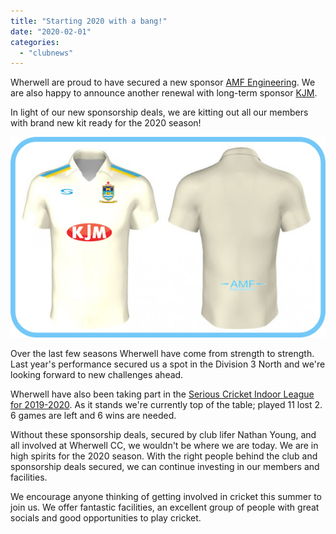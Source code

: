 ```yaml
---
title: "Starting 2020 with a bang!"
date: "2020-02-01"
categories: 
  - "clubnews"
---
```


Wherwell are proud to have secured a new sponsor [AMF Engineering](https://amf-engineering.co.uk/). We are also happy to announce another renewal with long-term sponsor [KJM](https://www.kjmgroup.co.uk/).

In light of our new sponsorship deals, we are kitting out all our members with brand new kit ready for the 2020 season!

![](images/2020-kit-edited2.png)

Over the last few seasons Wherwell have come from strength to strength. Last year's performance secured us a spot in the Division 3 North and we're looking forward to new challenges ahead.

Wherwell have also been taking part in the [Serious Cricket Indoor League for 2019-2020](https://seriouscricket.co.uk/cricket-centre/indoor-league/tables/sc-indoor-league-20192020/). As it stands we're currently top of the table; played 11 lost 2. 6 games are left and 6 wins are needed.

Without these sponsorship deals, secured by club lifer Nathan Young, and all involved at Wherwell CC, we wouldn't be where we are today. We are in high spirits for the 2020 season. With the right people behind the club and sponsorship deals secured, we can continue investing in our members and facilities.

We encourage anyone thinking of getting involved in cricket this summer to join us. We offer fantastic facilities, an excellent group of people with great socials and good opportunities to play cricket.
